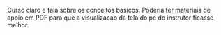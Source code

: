 Curso claro e fala sobre os conceitos basicos. Poderia ter materiais de apoio em PDF para que a visualizacao da tela do pc do instrutor ficasse melhor.